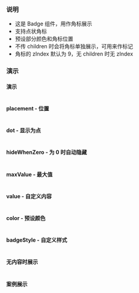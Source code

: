 ### 说明

-   这是 Badge 组件，用作角标展示
-   支持点状角标
-   预设部分颜色和角标位置
-   不传 children 时会将角标单独展示，可用来作标记
-   角标的 zIndex 默认为 9，无 children 时无 zIndex

### 演示

#### 演示

```js {"codepath": "badge.jsx"}
```

#### placement - 位置

```js {"codepath": "placement.jsx"}
```

#### dot - 显示为点

```js {"codepath": "dot.jsx"}
```

#### hideWhenZero - 为 0 时自动隐藏

```js {"codepath": "hideWhenZero.jsx"}
```

#### maxValue - 最大值

```js {"codepath": "maxValue.jsx"}
```

#### value - 自定义内容

```js {"codepath": "value.jsx"}
```

#### color - 预设颜色

```js {"codepath": "color.jsx"}
```

#### badgeStyle - 自定义样式

```js {"codepath": "badgeStyle.jsx"}
```

#### 无内容时展示

```js {"codepath": "noneContent.jsx"}
```

#### 案例展示

```js {"codepath": "demo.jsx"}
```
